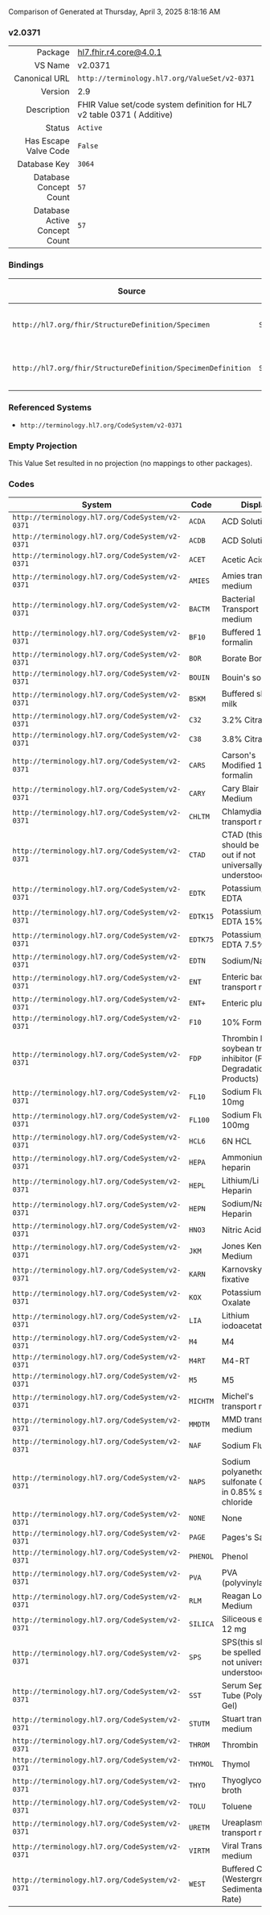 Comparison of 
Generated at Thursday, April 3, 2025 8:18:16 AM

### v2.0371

|      |     |
| ---: | --- |
| Package | hl7.fhir.r4.core@4.0.1 |
| VS Name | v2.0371 |
| Canonical URL | `http://terminology.hl7.org/ValueSet/v2-0371` |
| Version | 2.9 |
| Description | FHIR Value set/code system definition for HL7 v2 table 0371 ( Additive) |
| Status | `Active` |
| Has Escape Valve Code | `False` |
| Database Key | `3064` |
| Database Concept Count | `57` |
| Database Active Concept Count | `57` |
### Bindings

| Source | Element | Binding | Strength | Element Short |
| ------ | ------- | ------- | -------- | ------------- |
| `http://hl7.org/fhir/StructureDefinition/Specimen` | `Specimen.container.additive[x]` | `http://terminology.hl7.org/ValueSet/v2-0371` | `Example` | Additive associated with container |
| `http://hl7.org/fhir/StructureDefinition/SpecimenDefinition` | `SpecimenDefinition.typeTested.container.additive.additive[x]` | `http://terminology.hl7.org/ValueSet/v2-0371` | `Example` | Additive associated with container |

### Referenced Systems

* `http://terminology.hl7.org/CodeSystem/v2-0371`
### Empty Projection

This Value Set resulted in no projection (no mappings to other packages).

### Codes

| System | Code | Display |
| ------ | ---- | ------- |
| `http://terminology.hl7.org/CodeSystem/v2-0371` | `ACDA` | ACD Solution A |
| `http://terminology.hl7.org/CodeSystem/v2-0371` | `ACDB` | ACD Solution B |
| `http://terminology.hl7.org/CodeSystem/v2-0371` | `ACET` | Acetic Acid |
| `http://terminology.hl7.org/CodeSystem/v2-0371` | `AMIES` | Amies transport medium |
| `http://terminology.hl7.org/CodeSystem/v2-0371` | `BACTM` | Bacterial Transport medium |
| `http://terminology.hl7.org/CodeSystem/v2-0371` | `BF10` | Buffered 10% formalin |
| `http://terminology.hl7.org/CodeSystem/v2-0371` | `BOR` | Borate Boric Acid |
| `http://terminology.hl7.org/CodeSystem/v2-0371` | `BOUIN` | Bouin's solution |
| `http://terminology.hl7.org/CodeSystem/v2-0371` | `BSKM` | Buffered skim milk |
| `http://terminology.hl7.org/CodeSystem/v2-0371` | `C32` | 3.2%  Citrate |
| `http://terminology.hl7.org/CodeSystem/v2-0371` | `C38` | 3.8% Citrate |
| `http://terminology.hl7.org/CodeSystem/v2-0371` | `CARS` | Carson's Modified 10% formalin |
| `http://terminology.hl7.org/CodeSystem/v2-0371` | `CARY` | Cary Blair Medium |
| `http://terminology.hl7.org/CodeSystem/v2-0371` | `CHLTM` | Chlamydia transport medium |
| `http://terminology.hl7.org/CodeSystem/v2-0371` | `CTAD` | CTAD (this should be spelled out if not universally understood) |
| `http://terminology.hl7.org/CodeSystem/v2-0371` | `EDTK` | Potassium/K EDTA |
| `http://terminology.hl7.org/CodeSystem/v2-0371` | `EDTK15` | Potassium/K EDTA 15% |
| `http://terminology.hl7.org/CodeSystem/v2-0371` | `EDTK75` | Potassium/K EDTA 7.5% |
| `http://terminology.hl7.org/CodeSystem/v2-0371` | `EDTN` | Sodium/Na EDTA |
| `http://terminology.hl7.org/CodeSystem/v2-0371` | `ENT` | Enteric bacteria transport medium |
| `http://terminology.hl7.org/CodeSystem/v2-0371` | `ENT+` | Enteric plus |
| `http://terminology.hl7.org/CodeSystem/v2-0371` | `F10` | 10% Formalin |
| `http://terminology.hl7.org/CodeSystem/v2-0371` | `FDP` | Thrombin NIH; soybean trypsin inhibitor (Fibrin Degradation Products) |
| `http://terminology.hl7.org/CodeSystem/v2-0371` | `FL10` | Sodium Fluoride, 10mg |
| `http://terminology.hl7.org/CodeSystem/v2-0371` | `FL100` | Sodium Fluoride, 100mg |
| `http://terminology.hl7.org/CodeSystem/v2-0371` | `HCL6` | 6N HCL |
| `http://terminology.hl7.org/CodeSystem/v2-0371` | `HEPA` | Ammonium heparin |
| `http://terminology.hl7.org/CodeSystem/v2-0371` | `HEPL` | Lithium/Li  Heparin |
| `http://terminology.hl7.org/CodeSystem/v2-0371` | `HEPN` | Sodium/Na  Heparin |
| `http://terminology.hl7.org/CodeSystem/v2-0371` | `HNO3` | Nitric Acid |
| `http://terminology.hl7.org/CodeSystem/v2-0371` | `JKM` | Jones Kendrick Medium |
| `http://terminology.hl7.org/CodeSystem/v2-0371` | `KARN` | Karnovsky's fixative |
| `http://terminology.hl7.org/CodeSystem/v2-0371` | `KOX` | Potassium Oxalate |
| `http://terminology.hl7.org/CodeSystem/v2-0371` | `LIA` | Lithium iodoacetate |
| `http://terminology.hl7.org/CodeSystem/v2-0371` | `M4` | M4 |
| `http://terminology.hl7.org/CodeSystem/v2-0371` | `M4RT` | M4-RT |
| `http://terminology.hl7.org/CodeSystem/v2-0371` | `M5` | M5 |
| `http://terminology.hl7.org/CodeSystem/v2-0371` | `MICHTM` | Michel's transport medium |
| `http://terminology.hl7.org/CodeSystem/v2-0371` | `MMDTM` | MMD transport medium |
| `http://terminology.hl7.org/CodeSystem/v2-0371` | `NAF` | Sodium Fluoride |
| `http://terminology.hl7.org/CodeSystem/v2-0371` | `NAPS` | Sodium polyanethol sulfonate 0.35% in 0.85% sodium chloride |
| `http://terminology.hl7.org/CodeSystem/v2-0371` | `NONE` | None |
| `http://terminology.hl7.org/CodeSystem/v2-0371` | `PAGE` | Pages's Saline |
| `http://terminology.hl7.org/CodeSystem/v2-0371` | `PHENOL` | Phenol |
| `http://terminology.hl7.org/CodeSystem/v2-0371` | `PVA` | PVA (polyvinylalcohol) |
| `http://terminology.hl7.org/CodeSystem/v2-0371` | `RLM` | Reagan Lowe Medium |
| `http://terminology.hl7.org/CodeSystem/v2-0371` | `SILICA` | Siliceous earth, 12 mg |
| `http://terminology.hl7.org/CodeSystem/v2-0371` | `SPS` | SPS(this should be spelled out if not universally understood) |
| `http://terminology.hl7.org/CodeSystem/v2-0371` | `SST` | Serum Separator Tube (Polymer Gel) |
| `http://terminology.hl7.org/CodeSystem/v2-0371` | `STUTM` | Stuart transport medium |
| `http://terminology.hl7.org/CodeSystem/v2-0371` | `THROM` | Thrombin |
| `http://terminology.hl7.org/CodeSystem/v2-0371` | `THYMOL` | Thymol |
| `http://terminology.hl7.org/CodeSystem/v2-0371` | `THYO` | Thyoglycollate broth |
| `http://terminology.hl7.org/CodeSystem/v2-0371` | `TOLU` | Toluene |
| `http://terminology.hl7.org/CodeSystem/v2-0371` | `URETM` | Ureaplasma transport medium |
| `http://terminology.hl7.org/CodeSystem/v2-0371` | `VIRTM` | Viral Transport medium |
| `http://terminology.hl7.org/CodeSystem/v2-0371` | `WEST` | Buffered Citrate (Westergren Sedimentation Rate) |
